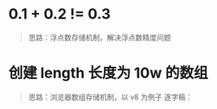 # 0.1 + 0.2 != 0.3

> 思路：浮点数存储机制，解决浮点数精度问题

# 创建 length 长度为 10w 的数组

> 思路：浏览器数组存储机制，以 v8 为例子
> 逐字稿：
